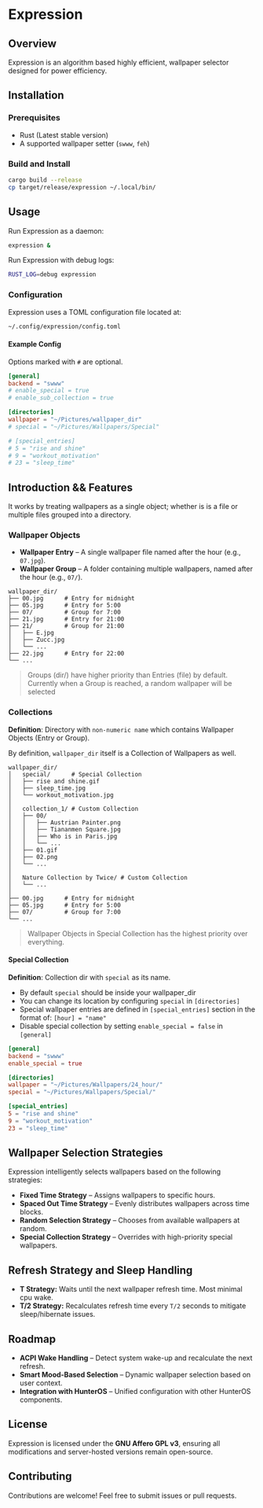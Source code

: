 # Expression

## Overview

Expression is an algorithm based highly efficient, wallpaper selector designed
for power efficiency.

## Installation

### Prerequisites

- Rust (Latest stable version)
- A supported wallpaper setter (`swww`, `feh`)

### Build and Install

```sh
cargo build --release
cp target/release/expression ~/.local/bin/
```

## Usage

Run Expression as a daemon:

```sh
expression &
```

Run Expression with debug logs:

```sh
RUST_LOG=debug expression
```

### Configuration

Expression uses a TOML configuration file located at:

```sh
~/.config/expression/config.toml
```

#### Example Config

Options marked with `#` are optional.

```toml
[general]
backend = "swww"
# enable_special = true
# enable_sub_collection = true

[directories]
wallpaper = "~/Pictures/wallpaper_dir"
# special = "~/Pictures/Wallpapers/Special"

# [special_entries]
# 5 = "rise and shine"
# 9 = "workout_motivation"
# 23 = "sleep_time"
```

## Introduction && Features

It works by treating wallpapers as a single object; whether is is a file or
multiple files grouped into a directory.

### Wallpaper Objects

- **Wallpaper Entry** – A single wallpaper file named after the hour (e.g., `07.jpg`).
- **Wallpaper Group** – A folder containing multiple wallpapers, named after the hour (e.g., `07/`).

```
wallpaper_dir/
├── 00.jpg      # Entry for midnight
├── 05.jpg      # Entry for 5:00
├── 07/         # Group for 7:00
├── 21.jpg      # Entry for 21:00
├── 21/         # Group for 21:00
│   ├── E.jpg
│   ├── Zucc.jpg
│   └── ...
├── 22.jpg      # Entry for 22:00
└── ...
```

> Groups (dir/) have higher priority than Entries (file) by default.
> Currently when a Group is reached, a random wallpaper will be selected

### Collections

**Definition**: Directory with `non-numeric name` which contains Wallpaper Objects (Entry or Group).

By definition, `wallpaper_dir` itself is a Collection of Wallpapers as well.

```
wallpaper_dir/
│   special/      # Special Collection
│   ├── rise and shine.gif
│   ├── sleep_time.jpg
│   └── workout_motivation.jpg
│
│   collection_1/ # Custom Collection
│   ├── 00/
│   │   ├── Austrian Painter.png
│   │   ├── Tiananmen Square.jpg
│   │   ├── Who is in Paris.jpg
│   │   └── ...
│   ├── 01.gif
│   ├── 02.png
│   └── ...
│
│   Nature Collection by Twice/ # Custom Collection
│   └── ...
│
├── 00.jpg      # Entry for midnight
├── 05.jpg      # Entry for 5:00
├── 07/         # Group for 7:00
└── ...
```

> Wallpaper Objects in Special Collection has the highest priority over everything.

#### Special Collection

**Definition**: Collection dir with `special` as its name.

- By default `special` should be inside your wallpaper_dir
- You can change its location by configuring `special` in `[directories]`
- Special wallpaper entries are defined in `[special_entries]` section in the format of: `[hour] = "name"`
- Disable special collection by setting `enable_special = false` in `[general]`

```toml
[general]
backend = "swww"
enable_special = true

[directories]
wallpaper = "~/Pictures/Wallpapers/24_hour/"
special = "~/Pictures/Wallpapers/Special/"

[special_entries]
5 = "rise and shine"
9 = "workout_motivation"
23 = "sleep_time"
```

## Wallpaper Selection Strategies

Expression intelligently selects wallpapers based on the following strategies:

- **Fixed Time Strategy** – Assigns wallpapers to specific hours.
- **Spaced Out Time Strategy** – Evenly distributes wallpapers across time blocks.
- **Random Selection Strategy** – Chooses from available wallpapers at random.
- **Special Collection Strategy** – Overrides with high-priority special wallpapers.

## Refresh Strategy and Sleep Handling

- **T Strategy:** Waits until the next wallpaper refresh time. Most minimal cpu wake.
- **T/2 Strategy:** Recalculates refresh time every `T/2` seconds to mitigate sleep/hibernate issues.

## Roadmap

- **ACPI Wake Handling** – Detect system wake-up and recalculate the next refresh.
- **Smart Mood-Based Selection** – Dynamic wallpaper selection based on user context.
- **Integration with HunterOS** – Unified configuration with other HunterOS components.

## License

Expression is licensed under the **GNU Affero GPL v3**, ensuring all modifications and server-hosted versions remain open-source.

## Contributing

Contributions are welcome! Feel free to submit issues or pull requests.

